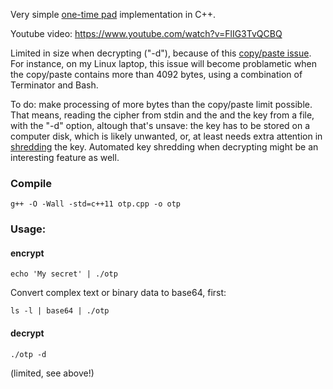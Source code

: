 Very simple [one-time pad](https://en.wikipedia.org/wiki/One-time_pad) implementation in C++.

Youtube video: https://www.youtube.com/watch?v=FlIG3TvQCBQ

Limited in size when decrypting ("-d"), because of this
[copy/paste issue](https://stackoverflow.com/questions/22886167/read-a-string-of-length-greater-than-4096-bytes-from-stdin-in-c).
For instance, on my Linux laptop, this issue will become problametic when the copy/paste contains more than 4092 bytes, using a combination of Terminator and Bash.

To do: make processing of more bytes than the copy/paste limit possible.
That means, reading the cipher from stdin and the and the key from a file, with the "-d" option, altough that's unsave:
the key has to be stored on a computer disk, which is likely unwanted, or, at least needs extra attention in [shredding](https://en.wikipedia.org/wiki/Shred_(Unix)) the key.
Automated key shredding when decrypting might be an interesting feature as well.

### Compile

````
g++ -O -Wall -std=c++11 otp.cpp -o otp
````

### Usage:

#### encrypt

````
echo 'My secret' | ./otp
````

Convert complex text or binary data to base64, first:

````
ls -l | base64 | ./otp
````

#### decrypt

````
./otp -d
````

(limited, see above!)
